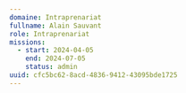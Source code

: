 ```yaml
---
domaine: Intraprenariat
fullname: Alain Sauvant
role: Intraprenariat
missions:
  - start: 2024-04-05
    end: 2024-07-05
    status: admin
uuid: cfc5bc62-8acd-4836-9412-43095bde1725
---
```


